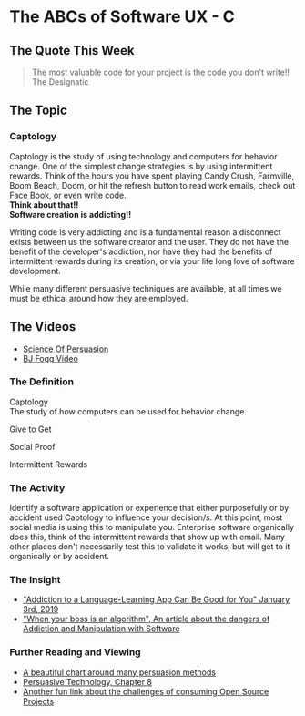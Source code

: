 # The ABCs of Software UX - C

## The Quote This Week
> The most valuable code for your project is the code you don't write!!  
> The Designatic

## The Topic 
### Captology
   Captology is the study of using technology and computers for behavior change.  One of the simplest change strategies is by using intermittent rewards.  Think of the hours you have spent playing Candy Crush, Farmville, Boom Beach, Doom, or hit the refresh button to read work emails, check out Face Book, or even write code.  
   **Think about that!!  
   Software creation is addicting!!**  
   
   Writing code is very addicting and is a fundamental reason a disconnect exists between us the software creator and the user.  They do not have the benefit of the developer's addiction, nor have they had the benefits of intermittent rewards during its creation, or via your life long love of software development.  
   
   While many different persuasive techniques are available, at all times we must be ethical around how they are employed.

## The Videos
 - [Science Of Persuasion](https://www.youtube.com/watch?v=cFdCzN7RYbw)
 - [BJ Fogg Video](https://www.youtube.com/watch?v=jsbF9z6adAo)


### The Definition
   Captology  
   The study of how computers can be used for behavior change.

   Give to Get

   Social Proof

   Intermittent Rewards

### The Activity
Identify a software application or experience that either purposefully or by accident used Captology to influence your decision/s.  At this point, most social media is using this to manipulate you.  Enterprise software organically does this, think of the intermittent rewards that show up with email.  Many other places don't necessarily test this to validate it works, but will get to it organically or by accident.

### The Insight
 - ["Addiction to a Language-Learning App Can Be Good for You" January 3rd, 2019](https://www.bloomberg.com/news/articles/2019-01-03/addiction-to-a-language-learning-app-can-be-good-for-you)
 - ["When your boss is an algorithm", An article about the dangers of Addiction and Manipulation with Software](https://www.ft.com/content/88fdc58e-754f-11e6-b60a-de4532d5ea35) 

### Further Reading and Viewing
 - [A beautiful chart around many persuasion methods](./../Images/Persuasion%20Interaction%20Design.pdf)
 - [Persuasive Technology, Chapter 8](http://captology.stanford.edu/wp-content/uploads/2011/11/Persuasive-Technology-Chapter-8_new.pdf)
 - [Another fun link about the challenges of consuming Open Source Projects](https://imgs.xkcd.com/comics/dependency.png)